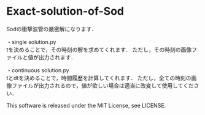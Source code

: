# Exact-solution-of-Sod
Sodの衝撃波管の厳密解になります．

・single solution.py  
tを決めることで，その時刻の解を求めてくれます．
ただし，その時刻の画像ファイルと値が出力されます．

・continuous solution.py  
tとdtを決めることで，時間履歴を計算してくれます．
ただし，全ての時刻の画像ファイルが出力されるので，値が欲しい場合は適当に改変して使用してください．


This software is released under the MIT License, see LICENSE.
